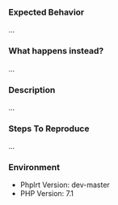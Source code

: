 ### Expected Behavior

...

### What happens instead?

...

### Description

...

### Steps To Reproduce

...

### Environment

- Phplrt Version: dev-master
- PHP Version: 7.1
